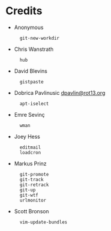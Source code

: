 # Credits

- Anonymous

        git-new-workdir

- Chris Wanstrath

        hub

- David Blevins

        gistpaste

- Dobrica Pavlinusic <dpavlin@rot13.org>

        apt-iselect

- Emre Sevinç

        wman

- Joey Hess

        editmail
        loadcron

- Markus Prinz

        git-promote
        git-track
        git-retrack
        git-up
        git-wtf
        urlmonitor

- Scott Bronson

        vim-update-bundles
